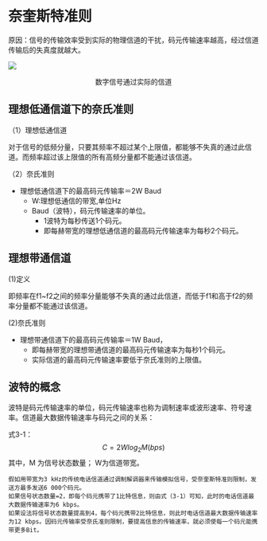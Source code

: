 # 奈奎斯特准则

原因：信号的传输效率受到实际的物理信道的干扰，码元传输速率越高，经过信道传输后的失真度就越大。

![](https://img1.zlogs.net/19/20191104141442.png)

<center>数字信号通过实际的信道 </center>



## 理想低通信道下的奈氏准则

（1）理想低通信道

​           对于信号的低频分量，只要其频率不超过某个上限值，都能够不失真的通过此信道。而频率超过该上限值的所有高频分量都不能通过该信道。

（2）奈氏准则

- 理想低通信道下的最高码元传输率＝2W Baud       
  - W:理想低通信的带宽,单位Hz
  - Baud（波特），码元传输速率的单位。
    - 1波特为每秒传送1个码元。 
    - 即每赫带宽的理想低通信道的最高码元传输速率为每秒2个码元。



## 理想带通信道

(1)定义

​	即频率在f1~f2之间的频率分量能够不失真的通过此信道，而低于f1和高于f2的频率分量都不能通过该信道。

(2)奈氏准则		

- 理想带通信道下的最高码元传输率＝1W Baud，
  - 即每赫带宽的理想带通信道的最高码元传输速率为每秒1个码元。		
  - 实际信道的最高码元传输速率要低于奈氏准则的上限值。



## 波特的概念

​          波特是码元传输速率的单位，码元传输速率也称为调制速率或波形速率、符号速率。信道最大数据传输速率与码元之间的关系：

式3-1：
$$
C=2Wlog_2M(bps)
$$
其中，M 为信号状态数量； W为信道带宽。



```
假如用带宽为3 kHz的传统电话信道通过调制解调器来传输模拟信号，受奈奎斯特准则限制，发送方最多发送6 000个码元。
如果信号状态数量=2，即每个码元携带了1比特信息，则由式（3-1）可知，此时的电话信道最大数据传输速率为6 kbps。
如果设法将信号状态数量提高到4，每个码元携带2比特信息，则此时电话信道最大数据传输速率为12 kbps。因码元传输率受奈氏准则限制，要提高信息的传输速率，就必须使每一个码元能携带更多Bit。

```

